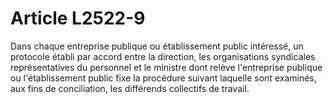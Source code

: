 # Article L2522-9

Dans chaque entreprise publique ou établissement public intéressé, un protocole établi par accord entre la direction, les organisations syndicales représentatives du personnel et le ministre dont relève l'entreprise publique ou l'établissement public fixe la procédure suivant laquelle sont examinés, aux fins de conciliation, les différends collectifs de travail.